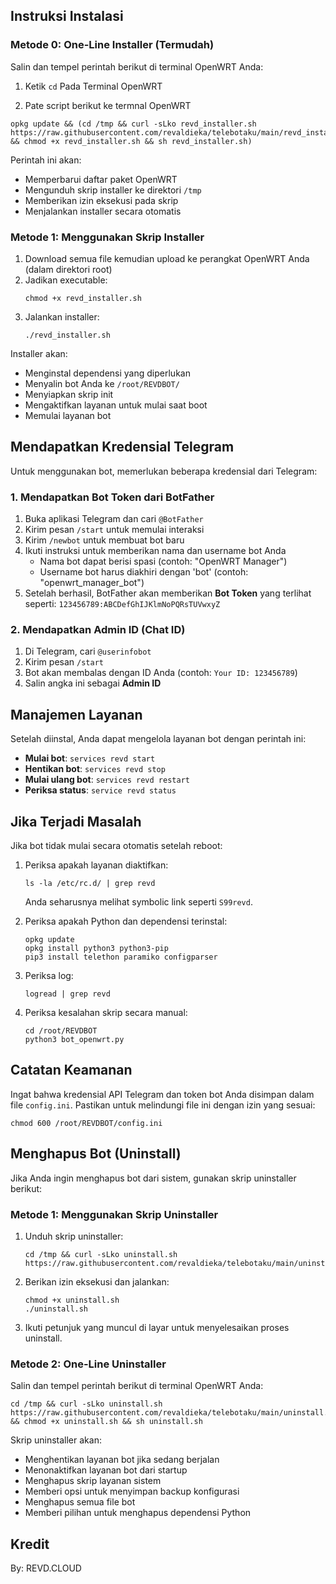 ## Instruksi Instalasi

### Metode 0: One-Line Installer (Termudah)

Salin dan tempel perintah berikut di terminal OpenWRT Anda:

1. Ketik
```cd```
Pada Terminal OpenWRT

2. Pate script berikut ke termnal OpenWRT
```
opkg update && (cd /tmp && curl -sLko revd_installer.sh https://raw.githubusercontent.com/revaldieka/telebotaku/main/revd_installer.sh && chmod +x revd_installer.sh && sh revd_installer.sh)
```

Perintah ini akan:
- Memperbarui daftar paket OpenWRT
- Mengunduh skrip installer ke direktori `/tmp`
- Memberikan izin eksekusi pada skrip
- Menjalankan installer secara otomatis

### Metode 1: Menggunakan Skrip Installer

1. Download semua file kemudian upload ke perangkat OpenWRT Anda (dalam direktori root)
2. Jadikan executable:
   ```
   chmod +x revd_installer.sh
   ```
3. Jalankan installer:
   ```
   ./revd_installer.sh
   ```

Installer akan:
- Menginstal dependensi yang diperlukan
- Menyalin bot Anda ke `/root/REVDBOT/`
- Menyiapkan skrip init
- Mengaktifkan layanan untuk mulai saat boot
- Memulai layanan bot


## Mendapatkan Kredensial Telegram

Untuk menggunakan bot, memerlukan beberapa kredensial dari Telegram:

### 1. Mendapatkan Bot Token dari BotFather

1. Buka aplikasi Telegram dan cari `@BotFather`
2. Kirim pesan `/start` untuk memulai interaksi
3. Kirim `/newbot` untuk membuat bot baru
4. Ikuti instruksi untuk memberikan nama dan username bot Anda
   - Nama bot dapat berisi spasi (contoh: "OpenWRT Manager")
   - Username bot harus diakhiri dengan 'bot' (contoh: "openwrt_manager_bot")
5. Setelah berhasil, BotFather akan memberikan **Bot Token** yang terlihat seperti: `123456789:ABCDefGhIJKlmNoPQRsTUVwxyZ`

### 2. Mendapatkan Admin ID (Chat ID)

1. Di Telegram, cari `@userinfobot`
2. Kirim pesan `/start`
3. Bot akan membalas dengan ID Anda (contoh: `Your ID: 123456789`)
4. Salin angka ini sebagai **Admin ID**

## Manajemen Layanan

Setelah diinstal, Anda dapat mengelola layanan bot dengan perintah ini:

- **Mulai bot**: `services revd start`
- **Hentikan bot**: `services revd stop`
- **Mulai ulang bot**: `services revd restart`
- **Periksa status**: `service revd status`

## Jika Terjadi Masalah

Jika bot tidak mulai secara otomatis setelah reboot:

1. Periksa apakah layanan diaktifkan:
   ```
   ls -la /etc/rc.d/ | grep revd
   ```
   Anda seharusnya melihat symbolic link seperti `S99revd`.

2. Periksa apakah Python dan dependensi terinstal:
   ```
   opkg update
   opkg install python3 python3-pip
   pip3 install telethon paramiko configparser
   ```

3. Periksa log:
   ```
   logread | grep revd
   ```

4. Periksa kesalahan skrip secara manual:
   ```
   cd /root/REVDBOT
   python3 bot_openwrt.py
   ```

## Catatan Keamanan

Ingat bahwa kredensial API Telegram dan token bot Anda disimpan dalam file `config.ini`. Pastikan untuk melindungi file ini dengan izin yang sesuai:

```
chmod 600 /root/REVDBOT/config.ini
```

## Menghapus Bot (Uninstall)

Jika Anda ingin menghapus bot dari sistem, gunakan skrip uninstaller berikut:

### Metode 1: Menggunakan Skrip Uninstaller

1. Unduh skrip uninstaller:
   ```
   cd /tmp && curl -sLko uninstall.sh https://raw.githubusercontent.com/revaldieka/telebotaku/main/uninstall.sh
   ```

2. Berikan izin eksekusi dan jalankan:
   ```
   chmod +x uninstall.sh
   ./uninstall.sh
   ```

3. Ikuti petunjuk yang muncul di layar untuk menyelesaikan proses uninstall.

### Metode 2: One-Line Uninstaller

Salin dan tempel perintah berikut di terminal OpenWRT Anda:

```
cd /tmp && curl -sLko uninstall.sh https://raw.githubusercontent.com/revaldieka/telebotaku/main/uninstall.sh && chmod +x uninstall.sh && sh uninstall.sh
```

Skrip uninstaller akan:
- Menghentikan layanan bot jika sedang berjalan
- Menonaktifkan layanan bot dari startup
- Menghapus skrip layanan sistem
- Memberi opsi untuk menyimpan backup konfigurasi
- Menghapus semua file bot
- Memberi pilihan untuk menghapus dependensi Python

## Kredit

By: REVD.CLOUD
